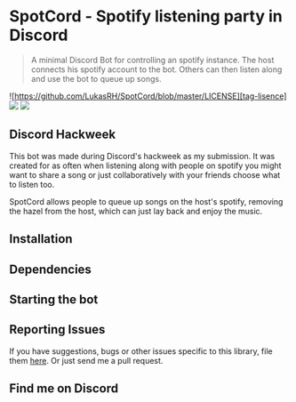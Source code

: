 # SpotCord - Spotify listening party in Discord

> A minimal Discord Bot for controlling an spotify instance. The host connects his spotify account to the bot. Others can then listen along and use the bot to queue up songs. 

![https://github.com/LukasRH/SpotCord/blob/master/LICENSE][tag-lisence] 
![][tag-issues]
![][tag-pull]

## Discord Hackweek
This bot was made during Discord's hackweek as my submission. It was created for as often when listening along with people on spotify you might want to share a song or just collaboratively with your friends choose what to listen too.

SpotCord allows people to queue up songs on the host's spotify, removing the hazel from the host, which can just lay back and enjoy the music. 


## Installation

## Dependencies

## Starting the bot

## Reporting Issues
If you have suggestions, bugs or other issues specific to this library, file them [here](https://github.com/LukasRH/SpotCord/issues). Or just send me a pull request.

## Find me on Discord

<!-- Markdown link & img dfn's -->
[tag-lisence]: https://img.shields.io/github/license/LukasRH/SpotCord.svg?style=flat-square
[tag-issues]: https://img.shields.io/github/issues/LukasRH/SpotCord.svg?style=flat-square
[tag-pull]: https://img.shields.io/github/issues-pr/LukasRH/spotcord.svg?style=flat-square


